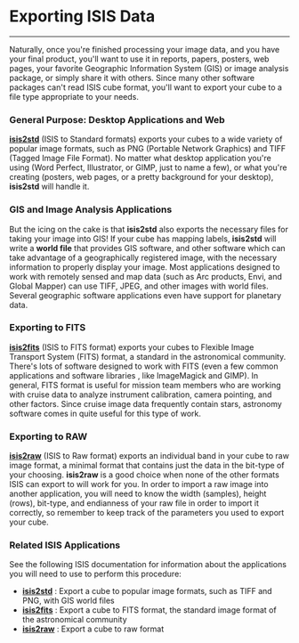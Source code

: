 
# Exporting ISIS Data 
-----

Naturally, once you're finished processing your image data, and you have
your final product, you'll want to use it in reports, papers, posters,
web pages, your favorite Geographic Information System (GIS) or image
analysis package, or simply share it with others. Since many other
software packages can't read ISIS cube format, you'll want to export
your cube to a file type appropriate to your needs.


### General Purpose: Desktop Applications and Web 

[**isis2std**](http://isis.astrogeology.usgs.gov/Application/presentation/Tabbed/isis2std/isis2std.html)
(ISIS to Standard formats) exports your cubes to a wide variety of
popular image formats, such as PNG (Portable Network Graphics) and TIFF
(Tagged Image File Format). No matter what desktop application you're
using (Word Perfect, Illustrator, or GIMP, just to name a few), or what
you're creating (posters, web pages, or a pretty background for your
desktop), **isis2std** will handle it.


### GIS and Image Analysis Applications 

But the icing on the cake is that **isis2std** also exports the
necessary files for taking your image into GIS\! If your cube has
mapping labels, **isis2std** will write a **world file** that provides
GIS software, and other software which can take advantage of a
geographically registered image, with the necessary information to
properly display your image. Most applications designed to work with
remotely sensed and map data (such as Arc products, Envi, and Global
Mapper) can use TIFF, JPEG, and other images with world files. Several
geographic software applications even have support for planetary data.


### Exporting to FITS

[**isis2fits**](http://isis.astrogeology.usgs.gov/Application/presentation/Tabbed/isis2fits/isis2fits.html)
(ISIS to FITS format) exports your cubes to Flexible Image Transport
System (FITS) format, a standard in the astronomical community. There's
lots of software designed to work with FITS (even a few common
applications and software libraries , like ImageMagick and GIMP). In
general, FITS format is useful for mission team members who are working
with cruise data to analyze instrument calibration, camera pointing, and
other factors. Since cruise image data frequently contain stars,
astronomy software comes in quite useful for this type of work.


### Exporting to RAW

[**isis2raw**](http://isis.astrogeology.usgs.gov/Application/presentation/Tabbed/isis2raw/isis2raw.html)
(ISIS to Raw format) exports an individual band in your cube to raw
image format, a minimal format that contains just the data in the
bit-type of your choosing. **isis2raw** is a good choice when none of
the other formats ISIS can export to will work for you. In order to
import a raw image into another application, you will need to know the
width (samples), height (rows), bit-type, and endianness of your raw file
in order to import it correctly, so remember to keep track of the
parameters you used to export your cube.


### Related ISIS Applications 

See the following ISIS documentation for information about the
applications you will need to use to perform this procedure:

  - [**isis2std**](http://isis.astrogeology.usgs.gov/Application/presentation/Tabbed/isis2std/isis2std.html)
    : Export a cube to popular image formats, such as TIFF and PNG, with
    GIS world files
  - [**isis2fits**](http://isis.astrogeology.usgs.gov/Application/presentation/Tabbed/isis2fits/isis2fits.html)
    : Export a cube to FITS format, the standard image format of the
    astronomical community
  - [**isis2raw**](http://isis.astrogeology.usgs.gov/Application/presentation/Tabbed/isis2raw/isis2raw.html)
    : Export a cube to raw format
